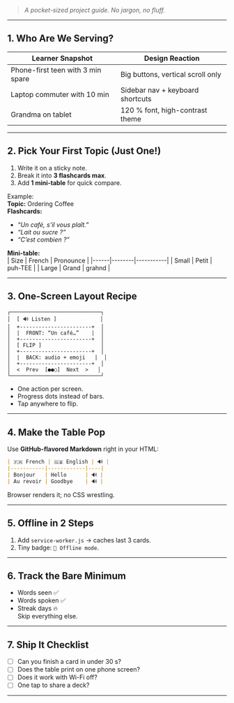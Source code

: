 > *A pocket-sized project guide. No jargon, no fluff.*

---

## 1. Who Are We Serving?
| Learner Snapshot | Design Reaction |
|------------------|-----------------|
| Phone-first teen with 3 min spare | Big buttons, vertical scroll only |
| Laptop commuter with 10 min | Sidebar nav + keyboard shortcuts |
| Grandma on tablet | 120 % font, high-contrast theme |

---

## 2. Pick Your First Topic (Just One!)
1. Write it on a sticky note.  
2. Break it into **3 flashcards max**.  
3. Add **1 mini-table** for quick compare.

Example:  
**Topic:** Ordering Coffee  
**Flashcards:**  
- *“Un café, s’il vous plaît.”*  
- *“Lait ou sucre ?”*  
- *“C’est combien ?”*

**Mini-table:**  
| Size | French | Pronounce |
|------|--------|-----------|
| Small | Petit | puh-TEE |
| Large | Grand | grahnd |

---

## 3. One-Screen Layout Recipe
```
┌─────────────────────────────┐
│  [ 🔊 Listen ]              │
│  +-----------------------+  │
│  |  FRONT: “Un café…”    |  │
│  +-----------------------+  │
│  [ FLIP ]                   │
│  +-----------------------+  │
│  |  BACK: audio + emoji   |  │
│  +-----------------------+  │
│  <  Prev  [●●○]  Next  >   │
└─────────────────────────────┘
```
- One action per screen.  
- Progress dots instead of bars.  
- Tap anywhere to flip.

---

## 4. Make the Table Pop
Use **GitHub-flavored Markdown** right in your HTML:

```markdown
| 🇫🇷 French | 🇬🇧 English | 🔊 |
|-----------|------------|----|
| Bonjour   | Hello      | 🔊 |
| Au revoir | Goodbye    | 🔊 |
```

Browser renders it; no CSS wrestling.

---

## 5. Offline in 2 Steps
1. Add `service-worker.js` → caches last 3 cards.  
2. Tiny badge: `📱 Offline mode`.

---

## 6. Track the Bare Minimum
- Words seen ✅  
- Words spoken ✅  
- Streak days 🔥  
Skip everything else.

---

## 7. Ship It Checklist
- [ ] Can you finish a card in under 30 s?  
- [ ] Does the table print on one phone screen?  
- [ ] Does it work with Wi-Fi off?  
- [ ] One tap to share a deck?

---
